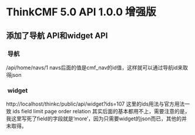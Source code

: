 ThinkCMF 5.0 API 1.0.0 增强版
===============
## 添加了导航 API和widget API
###  导航
/api/home/navs/1
navs后面的值是cmf_nav的id值，这样就可以通过导航id来取得json
###  widget
http://localhost/thinkc/public/api/widget?ids=107
这里的ids用法与官方用法一致
ids
field
limit
page
order
relation
其实后面的基本都用不上，需要注意的是，我这里写死了field的字段就是‘more’，因为只需要widget的json而已，其他的并未取得。




